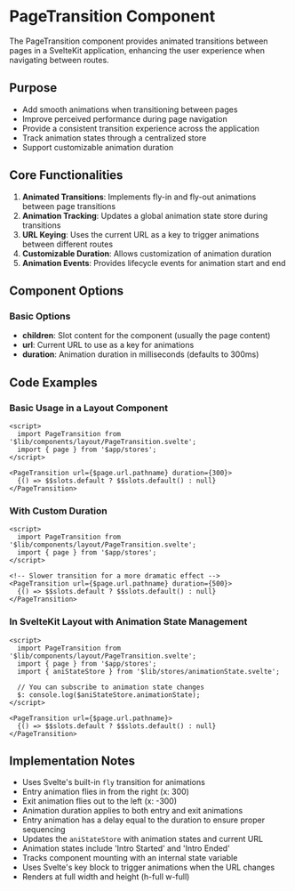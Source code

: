 # PageTransition Component

The PageTransition component provides animated transitions between pages in a SvelteKit application, enhancing the user experience when navigating between routes.

## Purpose

- Add smooth animations when transitioning between pages
- Improve perceived performance during page navigation
- Provide a consistent transition experience across the application
- Track animation states through a centralized store
- Support customizable animation duration

## Core Functionalities

1. **Animated Transitions**: Implements fly-in and fly-out animations between page transitions
2. **Animation Tracking**: Updates a global animation state store during transitions
3. **URL Keying**: Uses the current URL as a key to trigger animations between different routes
4. **Customizable Duration**: Allows customization of animation duration
5. **Animation Events**: Provides lifecycle events for animation start and end

## Component Options

### Basic Options

- **children**: Slot content for the component (usually the page content)
- **url**: Current URL to use as a key for animations
- **duration**: Animation duration in milliseconds (defaults to 300ms)

## Code Examples

### Basic Usage in a Layout Component

```svelte
<script>
  import PageTransition from '$lib/components/layout/PageTransition.svelte';
  import { page } from '$app/stores';
</script>

<PageTransition url={$page.url.pathname} duration={300}>
  {() => $$slots.default ? $$slots.default() : null}
</PageTransition>
```

### With Custom Duration

```svelte
<script>
  import PageTransition from '$lib/components/layout/PageTransition.svelte';
  import { page } from '$app/stores';
</script>

<!-- Slower transition for a more dramatic effect -->
<PageTransition url={$page.url.pathname} duration={500}>
  {() => $$slots.default ? $$slots.default() : null}
</PageTransition>
```

### In SvelteKit Layout with Animation State Management

```svelte
<script>
  import PageTransition from '$lib/components/layout/PageTransition.svelte';
  import { page } from '$app/stores';
  import { aniStateStore } from '$lib/stores/animationState.svelte';
  
  // You can subscribe to animation state changes
  $: console.log($aniStateStore.animationState);
</script>

<PageTransition url={$page.url.pathname}>
  {() => $$slots.default ? $$slots.default() : null}
</PageTransition>
```

## Implementation Notes

- Uses Svelte's built-in `fly` transition for animations
- Entry animation flies in from the right (x: 300)
- Exit animation flies out to the left (x: -300)
- Animation duration applies to both entry and exit animations
- Entry animation has a delay equal to the duration to ensure proper sequencing
- Updates the `aniStateStore` with animation states and current URL
- Animation states include 'Intro Started' and 'Intro Ended'
- Tracks component mounting with an internal state variable
- Uses Svelte's key block to trigger animations when the URL changes
- Renders at full width and height (h-full w-full)